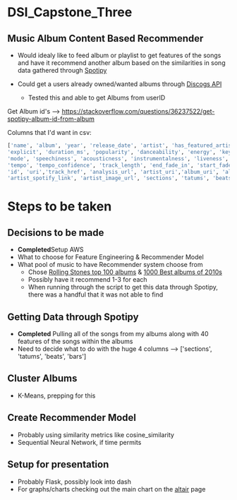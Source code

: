 # DSI_Capstone_Three

## Music Album Content Based Recommender

* Would idealy like to feed album or playlist to get features of the songs and have it recommend another album based on the similarities in song data gathered through [Spotipy](https://spotipy.readthedocs.io/en/2.18.0/#examples)

* Could get a users already owned/wanted albums through [Discogs API](https://www.discogs.com/developers)
  * Tested this and able to get Albums from userID

Get Album id's --> https://stackoverflow.com/questions/36237522/get-spotipy-album-id-from-album


Columns that I'd want in csv:

```python
['name', 'album', 'year', 'release_date', 'artist', 'has_featured_artist', 'featured_artists', 'artist_genres', 'artist_popularity', 'followers', 'track_number', 'tracks_on_album', 'album_label', 
'explicit', 'duration_ms', 'popularity', 'danceability', 'energy', 'key', 'loudness', 
'mode', 'speechiness', 'acousticness', 'instrumentalness', 'liveness', 'valence', 
'tempo', 'tempo_confidence', 'track_length', 'end_fade_in', 'start_fade_out', 'end_silence_time', 
'id', 'uri','track_href', 'analysis_url', 'artist_uri','album_uri', 'album_image_url',
'artist_spotify_link', 'artist_image_url', 'sections', 'tatums', 'beats', 'bars']
```

# Steps to be taken

## Decisions to be made

* **Completed**Setup AWS
* What to choose for Feature Engineering & Recommender Model
* What pool of music to have Recommender system choose from
    * Chose [Rolling Stones top 100 albums](https://www.besteveralbums.com/thechart.php?c=62479) & [1000 Best albums of 2010s](https://www.besteveralbums.com/yearstats.php?y=201&f=&fv=&orderby=InfoRankScore&sortdir=DESC&page=2)
    * Possibly have it recommend 1-3 for each
    * When running through the script to get this data through Spotipy, there was a handful that it was not able to find

## Getting Data through Spotipy

* **Completed** Pulling all of the songs from my albums along with 40 features of the songs within the albums
* Need to decide what to do with the huge 4 columns --> ['sections', 'tatums', 'beats', 'bars']

## Cluster Albums

* K-Means, prepping for this

## Create Recommender Model

* Probably using similarity metrics like cosine_similarity
* Sequential Neural Network, if time permits

## Setup for presentation

* Probably Flask, possibly look into dash
* For graphs/charts checking out the main chart on the [altair](https://github.com/altair-viz/altair) page